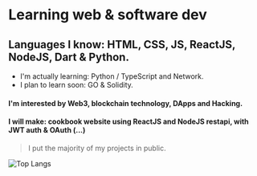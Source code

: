 # Learning web & software dev
## Languages I know: HTML, CSS, JS, ReactJS, NodeJS, Dart & Python.

  - I'm actually learning: Python / TypeScript and Network.
  - I plan to learn soon: GO & Solidity.

#### I'm interested by Web3, blockchain technology, DApps and Hacking.
#### I will make: cookbook website using ReactJS and NodeJS restapi, with JWT auth & OAuth (...)

> I put the majority of my projects in public.

![Top Langs](https://github-readme-stats.vercel.app/api/top-langs/?username=paulh-afk&theme=nord)
